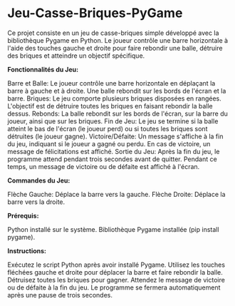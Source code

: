 # Jeu-Casse-Briques-PyGame

Ce projet consiste en un jeu de casse-briques simple développé avec la bibliothèque Pygame en Python. Le joueur contrôle une barre horizontale à l'aide des touches gauche et droite pour faire rebondir une balle, détruire des briques et atteindre un objectif spécifique.

**Fonctionnalités du Jeu:**

Barre et Balle: Le joueur contrôle une barre horizontale en déplaçant la barre à gauche et à droite. Une balle rebondit sur les bords de l'écran et la barre.
Briques: Le jeu comporte plusieurs briques disposées en rangées. L'objectif est de détruire toutes les briques en faisant rebondir la balle dessus.
Rebonds: La balle rebondit sur les bords de l'écran, sur la barre du joueur, ainsi que sur les briques.
Fin de Jeu: Le jeu se termine si la balle atteint le bas de l'écran (le joueur perd) ou si toutes les briques sont détruites (le joueur gagne).
Victoire/Défaite: Un message s'affiche à la fin du jeu, indiquant si le joueur a gagné ou perdu. En cas de victoire, un message de félicitations est affiché.
Sortie du Jeu: Après la fin du jeu, le programme attend pendant trois secondes avant de quitter. Pendant ce temps, un message de victoire ou de défaite est affiché à l'écran.

**Commandes du Jeu:**

Flèche Gauche: Déplace la barre vers la gauche.
Flèche Droite: Déplace la barre vers la droite.

**Prérequis:**

Python installé sur le système.
Bibliothèque Pygame installée (pip install pygame).

**Instructions:**

Exécutez le script Python après avoir installé Pygame.
Utilisez les touches fléchées gauche et droite pour déplacer la barre et faire rebondir la balle.
Détruisez toutes les briques pour gagner.
Attendez le message de victoire ou de défaite à la fin du jeu.
Le programme se fermera automatiquement après une pause de trois secondes.
